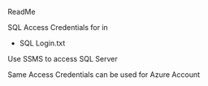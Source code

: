 ReadMe

SQL Access Credentials for in 

* SQL Login.txt

Use SSMS to access SQL Server

Same Access Credentials can be used for Azure Account

